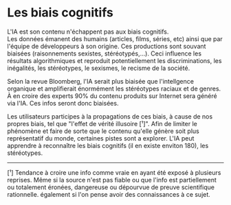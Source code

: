 # **Les biais cognitifs**
L'IA est son contenu n'échappent pas aux biais cognitifs.  
Les données émanent des humains (articles, films, séries, etc) ainsi que par l'équipe de développeurs à son origine. Ces productions sont souvant biaisées (raisonnements sexistes, stéréotypés,...). Ceci influence les résultats algorithmiques et reproduit potentiellement les discriminations, les inégalités, les stéréotypes, le sexismes, le recisme de la société.  

Selon la revue Bloomberg, l'IA serait plus biaisée que l'intellgence organique et amplifierait énormément les stéréotypes raciaux et de genres. À en croire des experts 90% du contenu produits sur Internet sera généré via l'IA. Ces infos seront donc biaisées.  

Les utilisateurs participes à la propagations de ces biais, à cause de nos propres biais, tel que "l'effet de vérité illusoire [¹]". 
Afin de limiter le phénomène et faire de sorte que le contenu qu'elle génère soit plus représentatif du monde, certaines pistes sont a explorer. L'IA peut apprendre à reconnaître les biais cognitifs (il en existe enviton 180), les stéréotypes<!-- (raciaux, de genre, sociaux...) -->.

___
[¹] Tendance à croire une info comme vraie en ayant été exposé à plusieurs reprises. Même si la source n'est pas fiable ou que l'info est partiellement ou totalement éronées, dangereuse ou dépourvue de preuve scientifique rationnelle. également si l'on pense avoir des connaissances à ce sujet.